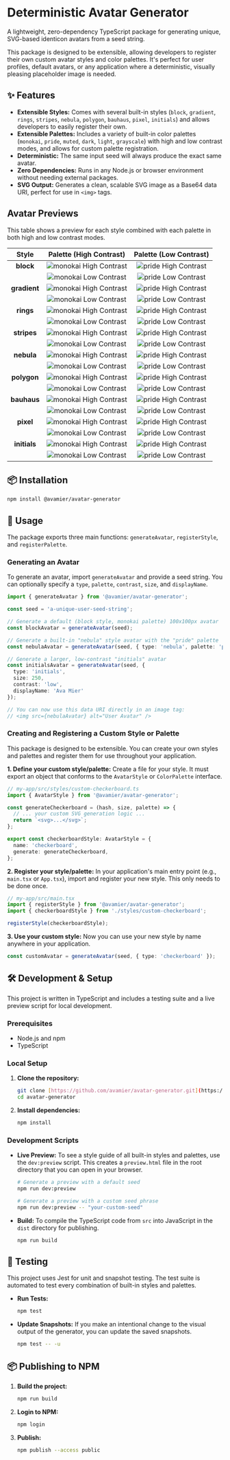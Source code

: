 # Deterministic Avatar Generator

A lightweight, zero-dependency TypeScript package for generating unique, SVG-based identicon avatars from a seed string.

This package is designed to be extensible, allowing developers to register their own custom avatar styles and color palettes. It's perfect for user profiles, default avatars, or any application where a deterministic, visually pleasing placeholder image is needed.

## ✨ Features

- **Extensible Styles:** Comes with several built-in styles (`block`, `gradient`, `rings`, `stripes`, `nebula`, `polygon`, `bauhaus`, `pixel`, `initials`) and allows developers to easily register their own.
- **Extensible Palettes:** Includes a variety of built-in color palettes (`monokai`, `pride`, `muted`, `dark`, `light`, `grayscale`) with high and low contrast modes, and allows for custom palette registration.
- **Deterministic:** The same input seed will always produce the exact same avatar.
- **Zero Dependencies:** Runs in any Node.js or browser environment without needing external packages.
- **SVG Output:** Generates a clean, scalable SVG image as a Base64 data URI, perfect for use in `<img>` tags.

## Avatar Previews

This table shows a preview for each style combined with each palette in both high and low contrast modes.

| Style | Palette (High Contrast) | Palette (Low Contrast) |
|:---:|:---:|:---:|
| **block** | ![monokai High Contrast](./preview_assets/block-monokai-high.svg) | ![pride High Contrast](./preview_assets/block-pride-high.svg) | ![muted High Contrast](./preview_assets/block-muted-high.svg) | ![dark High Contrast](./preview_assets/block-dark-high.svg) | ![light High Contrast](./preview_assets/block-light-high.svg) | ![grayscale High Contrast](./preview_assets/block-grayscale-high.svg) |
| | ![monokai Low Contrast](./preview_assets/block-monokai-low.svg) | ![pride Low Contrast](./preview_assets/block-pride-low.svg) | ![muted Low Contrast](./preview_assets/block-muted-low.svg) | ![dark Low Contrast](./preview_assets/block-dark-low.svg) | ![light Low Contrast](./preview_assets/block-light-low.svg) | ![grayscale Low Contrast](./preview_assets/block-grayscale-low.svg) |
| **gradient** | ![monokai High Contrast](./preview_assets/gradient-monokai-high.svg) | ![pride High Contrast](./preview_assets/gradient-pride-high.svg) | ![muted High Contrast](./preview_assets/gradient-muted-high.svg) | ![dark High Contrast](./preview_assets/gradient-dark-high.svg) | ![light High Contrast](./preview_assets/gradient-light-high.svg) | ![grayscale High Contrast](./preview_assets/gradient-grayscale-high.svg) |
| | ![monokai Low Contrast](./preview_assets/gradient-monokai-low.svg) | ![pride Low Contrast](./preview_assets/gradient-pride-low.svg) | ![muted Low Contrast](./preview_assets/gradient-muted-low.svg) | ![dark Low Contrast](./preview_assets/gradient-dark-low.svg) | ![light Low Contrast](./preview_assets/gradient-light-low.svg) | ![grayscale Low Contrast](./preview_assets/gradient-grayscale-low.svg) |
| **rings** | ![monokai High Contrast](./preview_assets/rings-monokai-high.svg) | ![pride High Contrast](./preview_assets/rings-pride-high.svg) | ![muted High Contrast](./preview_assets/rings-muted-high.svg) | ![dark High Contrast](./preview_assets/rings-dark-high.svg) | ![light High Contrast](./preview_assets/rings-light-high.svg) | ![grayscale High Contrast](./preview_assets/rings-grayscale-high.svg) |
| | ![monokai Low Contrast](./preview_assets/rings-monokai-low.svg) | ![pride Low Contrast](./preview_assets/rings-pride-low.svg) | ![muted Low Contrast](./preview_assets/rings-muted-low.svg) | ![dark Low Contrast](./preview_assets/rings-dark-low.svg) | ![light Low Contrast](./preview_assets/rings-light-low.svg) | ![grayscale Low Contrast](./preview_assets/rings-grayscale-low.svg) |
| **stripes** | ![monokai High Contrast](./preview_assets/stripes-monokai-high.svg) | ![pride High Contrast](./preview_assets/stripes-pride-high.svg) | ![muted High Contrast](./preview_assets/stripes-muted-high.svg) | ![dark High Contrast](./preview_assets/stripes-dark-high.svg) | ![light High Contrast](./preview_assets/stripes-light-high.svg) | ![grayscale High Contrast](./preview_assets/stripes-grayscale-high.svg) |
| | ![monokai Low Contrast](./preview_assets/stripes-monokai-low.svg) | ![pride Low Contrast](./preview_assets/stripes-pride-low.svg) | ![muted Low Contrast](./preview_assets/stripes-muted-low.svg) | ![dark Low Contrast](./preview_assets/stripes-dark-low.svg) | ![light Low Contrast](./preview_assets/stripes-light-low.svg) | ![grayscale Low Contrast](./preview_assets/stripes-grayscale-low.svg) |
| **nebula** | ![monokai High Contrast](./preview_assets/nebula-monokai-high.svg) | ![pride High Contrast](./preview_assets/nebula-pride-high.svg) | ![muted High Contrast](./preview_assets/nebula-muted-high.svg) | ![dark High Contrast](./preview_assets/nebula-dark-high.svg) | ![light High Contrast](./preview_assets/nebula-light-high.svg) | ![grayscale High Contrast](./preview_assets/nebula-grayscale-high.svg) |
| | ![monokai Low Contrast](./preview_assets/nebula-monokai-low.svg) | ![pride Low Contrast](./preview_assets/nebula-pride-low.svg) | ![muted Low Contrast](./preview_assets/nebula-muted-low.svg) | ![dark Low Contrast](./preview_assets/nebula-dark-low.svg) | ![light Low Contrast](./preview_assets/nebula-light-low.svg) | ![grayscale Low Contrast](./preview_assets/nebula-grayscale-low.svg) |
| **polygon** | ![monokai High Contrast](./preview_assets/polygon-monokai-high.svg) | ![pride High Contrast](./preview_assets/polygon-pride-high.svg) | ![muted High Contrast](./preview_assets/polygon-muted-high.svg) | ![dark High Contrast](./preview_assets/polygon-dark-high.svg) | ![light High Contrast](./preview_assets/polygon-light-high.svg) | ![grayscale High Contrast](./preview_assets/polygon-grayscale-high.svg) |
| | ![monokai Low Contrast](./preview_assets/polygon-monokai-low.svg) | ![pride Low Contrast](./preview_assets/polygon-pride-low.svg) | ![muted Low Contrast](./preview_assets/polygon-muted-low.svg) | ![dark Low Contrast](./preview_assets/polygon-dark-low.svg) | ![light Low Contrast](./preview_assets/polygon-light-low.svg) | ![grayscale Low Contrast](./preview_assets/polygon-grayscale-low.svg) |
| **bauhaus** | ![monokai High Contrast](./preview_assets/bauhaus-monokai-high.svg) | ![pride High Contrast](./preview_assets/bauhaus-pride-high.svg) | ![muted High Contrast](./preview_assets/bauhaus-muted-high.svg) | ![dark High Contrast](./preview_assets/bauhaus-dark-high.svg) | ![light High Contrast](./preview_assets/bauhaus-light-high.svg) | ![grayscale High Contrast](./preview_assets/bauhaus-grayscale-high.svg) |
| | ![monokai Low Contrast](./preview_assets/bauhaus-monokai-low.svg) | ![pride Low Contrast](./preview_assets/bauhaus-pride-low.svg) | ![muted Low Contrast](./preview_assets/bauhaus-muted-low.svg) | ![dark Low Contrast](./preview_assets/bauhaus-dark-low.svg) | ![light Low Contrast](./preview_assets/bauhaus-light-low.svg) | ![grayscale Low Contrast](./preview_assets/bauhaus-grayscale-low.svg) |
| **pixel** | ![monokai High Contrast](./preview_assets/pixel-monokai-high.svg) | ![pride High Contrast](./preview_assets/pixel-pride-high.svg) | ![muted High Contrast](./preview_assets/pixel-muted-high.svg) | ![dark High Contrast](./preview_assets/pixel-dark-high.svg) | ![light High Contrast](./preview_assets/pixel-light-high.svg) | ![grayscale High Contrast](./preview_assets/pixel-grayscale-high.svg) |
| | ![monokai Low Contrast](./preview_assets/pixel-monokai-low.svg) | ![pride Low Contrast](./preview_assets/pixel-pride-low.svg) | ![muted Low Contrast](./preview_assets/pixel-muted-low.svg) | ![dark Low Contrast](./preview_assets/pixel-dark-low.svg) | ![light Low Contrast](./preview_assets/pixel-light-low.svg) | ![grayscale Low Contrast](./preview_assets/pixel-grayscale-low.svg) |
| **initials** | ![monokai High Contrast](./preview_assets/initials-monokai-high.svg) | ![pride High Contrast](./preview_assets/initials-pride-high.svg) | ![muted High Contrast](./preview_assets/initials-muted-high.svg) | ![dark High Contrast](./preview_assets/initials-dark-high.svg) | ![light High Contrast](./preview_assets/initials-light-high.svg) | ![grayscale High Contrast](./preview_assets/initials-grayscale-high.svg) |
| | ![monokai Low Contrast](./preview_assets/initials-monokai-low.svg) | ![pride Low Contrast](./preview_assets/initials-pride-low.svg) | ![muted Low Contrast](./preview_assets/initials-muted-low.svg) | ![dark Low Contrast](./preview_assets/initials-dark-low.svg) | ![light Low Contrast](./preview_assets/initials-light-low.svg) | ![grayscale Low Contrast](./preview_assets/initials-grayscale-low.svg) |

## 📦 Installation

```bash
npm install @avamier/avatar-generator
````

## 🚀 Usage

The package exports three main functions: `generateAvatar`, `registerStyle`, and `registerPalette`.

### Generating an Avatar

To generate an avatar, import `generateAvatar` and provide a seed string. You can optionally specify a `type`, `palette`, `contrast`, `size`, and `displayName`.

```typescript
import { generateAvatar } from '@avamier/avatar-generator';

const seed = 'a-unique-user-seed-string';

// Generate a default (block style, monokai palette) 100x100px avatar
const blockAvatar = generateAvatar(seed);

// Generate a built-in "nebula" style avatar with the "pride" palette
const nebulaAvatar = generateAvatar(seed, { type: 'nebula', palette: 'pride' });

// Generate a larger, low-contrast "initials" avatar
const initialsAvatar = generateAvatar(seed, {
  type: 'initials',
  size: 250,
  contrast: 'low',
  displayName: 'Ava Mier'
});

// You can now use this data URI directly in an image tag:
// <img src={nebulaAvatar} alt="User Avatar" />
```

### Creating and Registering a Custom Style or Palette

This package is designed to be extensible. You can create your own styles and palettes and register them for use throughout your application.

**1. Define your custom style/palette:**
Create a file for your style. It must export an object that conforms to the `AvatarStyle` or `ColorPalette` interface.

```typescript
// my-app/src/styles/custom-checkerboard.ts
import { AvatarStyle } from '@avamier/avatar-generator';

const generateCheckerboard = (hash, size, palette) => {
  // ... your custom SVG generation logic ...
  return `<svg>...</svg>`;
};

export const checkerboardStyle: AvatarStyle = {
  name: 'checkerboard',
  generate: generateCheckerboard,
};
```

**2. Register your style/palette:**
In your application's main entry point (e.g., `main.tsx` or `App.tsx`), import and register your new style. This only needs to be done once.

```typescript
// my-app/src/main.tsx
import { registerStyle } from '@avamier/avatar-generator';
import { checkerboardStyle } from './styles/custom-checkerboard';

registerStyle(checkerboardStyle);
```

**3. Use your custom style:**
Now you can use your new style by name anywhere in your application.

```typescript
const customAvatar = generateAvatar(seed, { type: 'checkerboard' });
```

## 🛠️ Development & Setup

This project is written in TypeScript and includes a testing suite and a live preview script for local development.

### Prerequisites

  * Node.js and npm
  * TypeScript

### Local Setup

1.  **Clone the repository:**

    ```bash
    git clone [https://github.com/avamier/avatar-generator.git](https://github.com/avamier/avatar-generator.git)
    cd avatar-generator
    ```

2.  **Install dependencies:**

    ```bash
    npm install
    ```

### Development Scripts

  - **Live Preview:** To see a style guide of all built-in styles and palettes, use the `dev:preview` script. This creates a `preview.html` file in the root directory that you can open in your browser.

    ```bash
    # Generate a preview with a default seed
    npm run dev:preview

    # Generate a preview with a custom seed phrase
    npm run dev:preview -- "your-custom-seed"
    ```

  - **Build:** To compile the TypeScript code from `src` into JavaScript in the `dist` directory for publishing.

    ```bash
    npm run build
    ```

## 🧪 Testing

This project uses Jest for unit and snapshot testing. The test suite is automated to test every combination of built-in styles and palettes.

  - **Run Tests:**

    ```bash
    npm test
    ```

  - **Update Snapshots:** If you make an intentional change to the visual output of the generator, you can update the saved snapshots.

    ```bash
    npm test -- -u
    ```

## 📦 Publishing to NPM

1.  **Build the project:**

    ```bash
    npm run build
    ```

2.  **Login to NPM:**

    ```bash
    npm login
    ```

3.  **Publish:**

    ```bash
    npm publish --access public
    ```